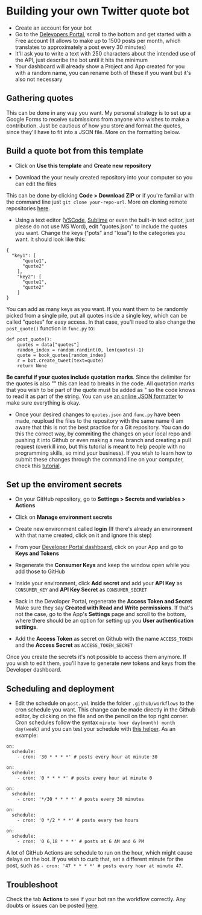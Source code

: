 # Building your own Twitter quote bot

* Create an account for your bot
* Go to the [Delevopers Portal](https://developer.twitter.com/en/portal), scroll to the bottom and get started with a Free account (It allows to make up to 1500 posts per month, which translates to approximately a post every 30 minutes)
* It'll ask you to write a text with 250 characters about the intended use of the API, just describe the bot until it hits the minimum
* Your dashboard will already show a Project and App created for you with a random name, you can rename both of these if you want but it's also not necessary

## Gathering quotes

This can be done in any way you want. My personal strategy is to set up a Google Forms to receive submissions from anyone who wishes to make a contribution. Just be cautious of how you store and format the quotes, since they'll have to fit into a JSON file. More on the formatting below.


## Build a quote bot from this template

* Click on **Use this template** and **Create new repository**

* Download the your newly created repository into your computer so you can edit the files

This can be done by clicking **Code > Download ZIP** or if you're familiar with the command line just `git clone your-repo-url`. More on cloning remote repositories [here](https://docs.github.com/en/get-started/getting-started-with-git/about-remote-repositories).


* Using a text editor ([VSCode](https://code.visualstudio.com/), [Sublime](https://www.sublimetext.com/) or even the built-in text editor, just please do not use MS Word), edit "quotes.json" to include the quotes you want. Change the keys ("pots" and "losa") to the categories you want. It should look like this:

```
{
  "key1": [
      "quote1",
      "quote2"
	],
	"key2": [
      "quote1",
      "quote2"
	]
}
```

You can add as many keys as you want. If you want them to be randomly picked from a single pile, put all quotes inside a single key, which can be called "quotes" for easy access. In that case, you'll need to also change the `post_quote()` function in `func.py` to:

```
def post_quote():
	quotes = data["quotes"]
	random_index = random.randint(0, len(quotes)-1)
	quote = book_quotes[random_index]
	r = bot.create_tweet(text=quote)
	return None
```

**Be careful if your quotes include quotation marks**. Since the delimiter for the quotes is also "" this can lead to breaks in the code. All quotation marks that you wish to be part of the quote must be added as \" so the code knows to read it as part of the string. You can use [an online JSON formatter](https://jsonformatter.curiousconcept.com/) to make sure everything is okay.

* Once your desired changes to `quotes.json` and `func.py` have been made, reupload the files to the repository with the same name (I am aware that this is not the best practice for a Git repository. You can do this the correct way, by commiting the changes on your local repo and pushing it into Github or even making a new branch and creating a pull request (overkill imo, but this tutorial is meant to help people with no programming skills, so mind your business). If you wish to learn how to submit these changes through the command line on your computer, check this [tutorial](https://docs.github.com/en/get-started/using-git).

## Set up the enviroment secrets

* On your GitHub repository, go to **Settings > Secrets and variables > Actions**

* Click on **Manage environment secrets**

* Create new environment called **login** (If there's already an environment with that name created, click on it and ignore this step)

* From your [Developer Portal dashboard](https://developer.twitter.com/en/portal/dashboard), click on your App and go to **Keys and Tokens**

* Regenerate the **Consumer Keys** and keep the window open while you add those to GitHub

* Inside your environment, click **Add secret** and add your **API Key** as `CONSUMER_KEY` and **API Key Secret** as `CONSUMER_SECRET`

* Back in the Devoloper Portal, regenerate the **Access Token and Secret** 
Make sure they say **Created with Read and Write permissions**. If that's not the case, go to the App's **Settings** page and scroll to the bottom, where there should be an option for setting up you **User authentication settings**.

* Add the **Access Token** as secret on Github with the name `ACCESS_TOKEN` and the **Access Secret** as `ACCESS_TOKEN_SECRET`

Once you create the secrets it's not possible to access them anymore. If you wish to edit them, you'll have to generate new tokens and keys from the Developer dashboard. 

## Scheduling and deployment

* Edit the schedule on `post.yml` inside the folder `.github/workflows` to the cron schedule you want. This change can be made directly in the Github editor, by clicking on the file and on the pencil on the top right corner. Cron schedules follow the syntax `minute hour day(month) month day(week)` and you can test your schedule with [this helper](https://crontab.guru/). As an example:

```
on:
  schedule:
    - cron: '30 * * * *' # posts every hour at minute 30
```
```
on:
  schedule:
    - cron: '0 * * * *' # posts every hour at minute 0
```
```
on:
  schedule:
    - cron: '*/30 * * * *' # posts every 30 minutes
```
```
on:
  schedule:
    - cron: '0 */2 * * *' # posts every two hours
```
```
on:
  schedule:
    - cron: '0 6,18 * * *' # posts at 6 AM and 6 PM
```

A lot of GitHub Actions are schedule to run on the hour, which might cause delays on the bot. If you wish to curb that, set a different minute for the post, such as `- cron: '47 * * * *' # posts every hour at minute 47`.

## Troubleshoot

Check the tab **Actions** to see if your bot ran the workflow correctly. Any doubts or issues can be posted [here](https://github.com/juniscoding/rowanbot_twt/issues).

